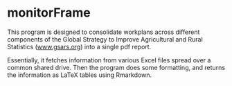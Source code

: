 # monitorFrame

This program is designed to consolidate workplans across different components of the Global Strategy to Improve Agricultural and Rural Statistics (www.gsars.org) into a single pdf report. 

Essentially, it fetches information from various Excel files spread over a common shared drive. Then the program does some formatting, and returns the information as LaTeX tables using Rmarkdown.
